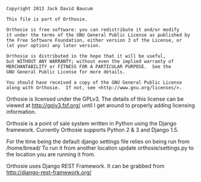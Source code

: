     Copyright 2013 Jack David Baucum

    This file is part of Orthosie.

    Orthosie is free software: you can redistribute it and/or modify
    it under the terms of the GNU General Public License as published by
    the Free Software Foundation, either version 3 of the License, or
    (at your option) any later version.

    Orthosie is distributed in the hope that it will be useful,
    but WITHOUT ANY WARRANTY; without even the implied warranty of
    MERCHANTABILITY or FITNESS FOR A PARTICULAR PURPOSE.  See the
    GNU General Public License for more details.

    You should have received a copy of the GNU General Public License
    along with Orthosie.  If not, see <http://www.gnu.org/licenses/>.

Orthosie is licensed under the GPLv3. The details of this license can be viewed at http://gplv3.fsf.org/ until I get around to properly adding licensing information.

Orthosie is a point of sale system written in Python using the Django framework.
Currently Orthosie supports Python 2 & 3 and Django 1.5.

For the time being the default django settings file relies on being run from /home/bread/ To run it from another location update orthosie/settings.py to the location you are running it from.

Orthosie uses Django REST Framework. It can be grabbed from http://django-rest-framework.org/

